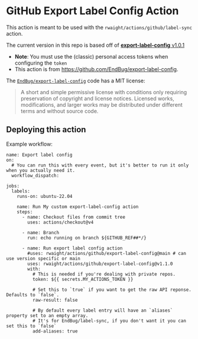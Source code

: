 # GitHub Export Label Config Action

This action is meant to be used with the `rwaight/actions/github/label-sync` action.

The current version in this repo is based off of [**export-label-config** v1.0.1](https://github.com/EndBug/export-label-config/releases/tag/v1.0.1)
- **Note**: You must use the (classic) personal access tokens when configuring the `token`
- This action is from https://github.com/EndBug/export-label-config.

The [`EndBug/export-label-config`](https://github.com/EndBug/export-label-config) code has a MIT license:
> A short and simple permissive license with conditions only requiring preservation of copyright and license notices. Licensed works, modifications, and larger works may be distributed under different terms and without source code.


## Deploying this action

Example workflow:
```
name: Export label config
on: 
  # You can run this with every event, but it's better to run it only when you actually need it.
  workflow_dispatch:

jobs:
  labels:
    runs-on: ubuntu-22.04
    
    name: Run My custom export-label-config action
    steps:
      - name: Checkout files from commit tree
        uses: actions/checkout@v4

      - name: Branch
        run: echo running on branch ${GITHUB_REF##*/}

      - name: Run export label config action
        #uses: rwaight/actions/github/export-label-config@main # can use version specific or main
        uses: rwaight/actions/github/export-label-config@v1.1.0
        with:
          # This is needed if you're dealing with private repos.
          token: ${{ secrets.MY_ACTIONS_TOKEN }}

          # Set this to `true` if you want to get the raw API reponse. Defaults to `false`.
          raw-result: false

          # By default every label entry will have an `aliases` property set to an empty array.
          # It's for EndBug/label-sync, if you don't want it you can set this to `false`
          add-aliases: true
```
